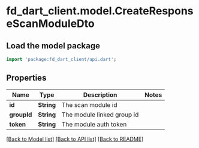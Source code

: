 # fd_dart_client.model.CreateResponseScanModuleDto

## Load the model package
```dart
import 'package:fd_dart_client/api.dart';
```

## Properties
Name | Type | Description | Notes
------------ | ------------- | ------------- | -------------
**id** | **String** | The scan module id | 
**groupId** | **String** | The module linked group id | 
**token** | **String** | The module auth token | 

[[Back to Model list]](../README.md#documentation-for-models) [[Back to API list]](../README.md#documentation-for-api-endpoints) [[Back to README]](../README.md)


